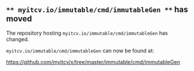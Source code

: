 ## `** myitcv.io/immutable/cmd/immutableGen **` has moved

The repository hosting `myitcv.io/immutable/cmd/immutableGen` has changed.

`myitcv.io/immutable/cmd/immutableGen` can now be found at:

https://github.com/myitcv/x/tree/master/immutable/cmd/immutableGen
